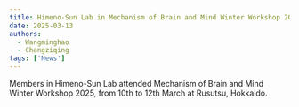 ```yaml
---
title: Himeno-Sun Lab in Mechanism of Brain and Mind Winter Workshop 2025
date: 2025-03-13
authors:
  - Wangminghao
  - Changziqing
tags: ['News']
---
```

Members in Himeno-Sun Lab attended Mechanism of Brain and Mind Winter Workshop 2025, from 10th to 12th March at Rusutsu, Hokkaido.